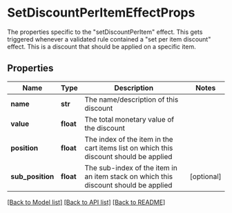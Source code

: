 # SetDiscountPerItemEffectProps

The properties specific to the \"setDiscountPerItem\" effect. This gets triggered whenever a validated rule contained a \"set per item discount\" effect. This is a discount that should be applied on a specific item.
## Properties
Name | Type | Description | Notes
------------ | ------------- | ------------- | -------------
**name** | **str** | The name/description of this discount | 
**value** | **float** | The total monetary value of the discount | 
**position** | **float** | The index of the item in the cart items list on which this discount should be applied | 
**sub_position** | **float** | The sub-index of the item in an item stack on which this discount should be applied | [optional] 

[[Back to Model list]](../README.md#documentation-for-models) [[Back to API list]](../README.md#documentation-for-api-endpoints) [[Back to README]](../README.md)


